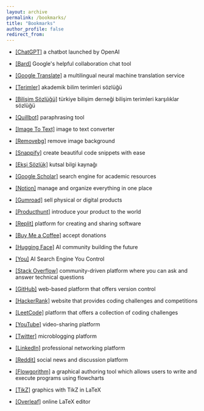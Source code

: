 ```yaml
---
layout: archive
permalink: /bookmarks/
title: "Bookmarks"
author_profile: false
redirect_from: 
---
```


* <a href="https://chat.openai.com/">[ChatGPT]</a> a chatbot launched by OpenAI 
* <a href="https://bard.google.com/chat">[Bard]</a> Google's helpful collaboration chat tool 
* <a href="https://translate.google.com/">[Google Translate]</a> a multilingual neural machine translation service
* <a href="https://terimler.org/">[Terimler]</a> akademik bilim terimleri sözlüğü
* <a href="https://eski.tbd.org.tr/index.php?sayfa=sozluk&mi1">[Bilişim Sözlüğü]</a> türkiye bilişim derneği bilişim terimleri karşılıklar sözlüğü
* <a href="https://quillbot.com/">[Quillbot]</a> paraphrasing tool
* <a href="https://www.imagetotext.info/">[Image To Text]</a> image to text converter
* <a href="https://www.remove.bg/">[Removebg]</a> remove image background
* <a href="https://snappify.com/editor">[Snappify]</a> create beautiful code snippets with ease
* <a href="https://eksisozluk.com/">[Ekşi Sözlük]</a> kutsal bilgi kaynağı
* <a href="https://scholar.google.com/">[Google Scholar]</a> search engine for academic resources
* <a href="https://www.notion.so/">[Notion]</a> manage and organize everything in one place

* <a href="https://gumroad.com/">[Gumroad]</a> sell physical or digital products
* <a href="https://www.producthunt.com/">[Producthunt]</a> introduce your product to the world
* <a href="https://replit.com/">[Replit]</a> platform for creating and sharing software
* <a href="https://www.buymeacoffee.com/">[Buy Me a Coffee]</a> accept donations
* <a href="https://huggingface.co/">[Hugging Face]</a> AI community building the future
* <a href="https://you.com/">[You]</a> AI Search Engine You Control
* <a href="https://stackoverflow.com/">[Stack Overflow]</a> community-driven platform where you can ask and answer technical questions
* <a href="https://github.com/">[GitHub]</a> web-based platform that offers version control
* <a href="https://www.hackerrank.com/">[HackerRank]</a> website that provides coding challenges and competitions
* <a href="https://leetcode.com/">[LeetCode]</a> platform that offers a collection of coding challenges
* <a href="https://youtube.com/">[YouTube]</a> video-sharing platform

* <a href="https://twitter.com/">[Twitter]</a> microblogging platform 
* <a href="https://linkedin.com/">[LinkedIn]</a> professional networking platform 
* <a href="https://reddit.com/">[Reddit]</a> social news and discussion platform 
* <a href="http://www.flowgorithm.org/">[Flowgorithm]</a> a graphical authoring tool which allows users to write and execute programs using flowcharts
* <a href="https://tikz.net/">[TikZ]</a> graphics with TikZ in LaTeX
* <a href="https://www.overleaf.com/">[Overleaf]</a> online LaTeX editor

